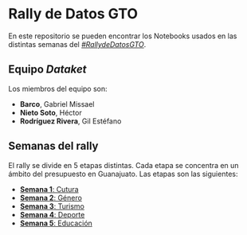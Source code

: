 # Rally de Datos GTO
En este repositorio se pueden encontrar los Notebooks usados en las distintas semanas del [_#RallydeDatosGTO_](https://presupuestoabierto.guanajuato.gob.mx/#/RallydeDatosGTO).

## Equipo _Dataket_
Los miembros del equipo son:
- __Barco__, Gabriel Missael
- __Nieto Soto__, Héctor
- __Rodríguez Rivera__, Gil Estéfano

## Semanas del rally
El rally se divide en 5 etapas distintas. Cada etapa se concentra en un ámbito del presupuesto en Guanajuato.
Las etapas son las siguientes:
- [__Semana 1__: Cutura](Semana1/Readme.md)
- [__Semana 2__: Género](Semana2/Readme.md)
- [__Semana 3__: Turismo](Semana3/Readme.md)
- [__Semana 4__: Deporte](Semana4/Readme.md)
- [__Semana 5__: Educación](Semana5/Readme.md)
